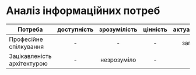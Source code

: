 # Аналіз інформаційних потреб 
| Потреба                                   | доступність| зрозумілість | цінність| актуальність |
| -------------                             |:----------:|:------------:|:-------:| :-----------:|
Професійне спілкування                      |      -     |       -      |    -    |   запізно    |
Зацікавленість архітектурою                 |      -     | незрозуміло  |    -    |       -      |

